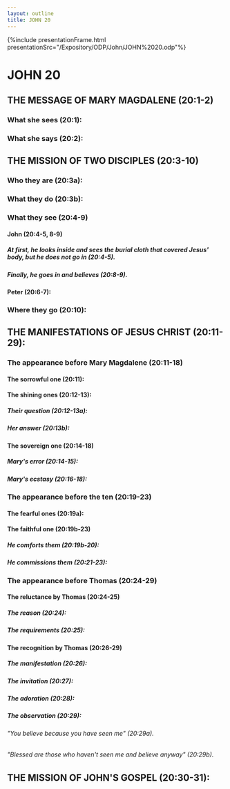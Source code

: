 ```yaml
---
layout: outline
title: JOHN 20
---
```

{%include presentationFrame.html presentationSrc="/Expository/ODP/John/JOHN%2020.odp"%}

# JOHN 20
## THE MESSAGE OF MARY MAGDALENE (20:1-2) 
###  What she sees (20:1): 
###  What she says (20:2): 
## THE MISSION OF TWO DISCIPLES (20:3-10) 
###  Who they are (20:3a): 
###  What they do (20:3b): 
###  What they see (20:4-9) 
####  John (20:4-5, 8-9) 
#####  At first, he looks inside and sees the burial cloth that covered Jesus\' body, but he does not go in (20:4-5). 
#####  Finally, he goes in and believes (20:8-9). 
####  Peter (20:6-7): 
###  Where they go (20:10): 
## THE MANIFESTATIONS OF JESUS CHRIST (20:11-29): 
###  The appearance before Mary Magdalene (20:11-18) 
####  The sorrowful one (20:11): 
####  The shining ones (20:12-13): 
#####  Their question (20:12-13a): 
#####  Her answer (20:13b): 
####  The sovereign one (20:14-18) 
#####  Mary\'s error (20:14-15): 
#####  Mary\'s ecstasy (20:16-18): 
###  The appearance before the ten (20:19-23) 
####  The fearful ones (20:19a): 
####  The faithful one (20:19b-23) 
#####  He comforts them (20:19b-20): 
#####  He commissions them (20:21-23): 
###  The appearance before Thomas (20:24-29) 
####  The reluctance by Thomas (20:24-25) 
#####  The reason (20:24): 
#####  The requirements (20:25): 
####  The recognition by Thomas (20:26-29) 
#####  The manifestation (20:26): 
#####  The invitation (20:27): 
#####  The adoration (20:28): 
#####  The observation (20:29): 
######  \"You believe because you have seen me\" (20:29a). 
######  \"Blessed are those who haven\'t seen me and believe anyway\" (20:29b). 
## THE MISSION OF JOHN\'S GOSPEL (20:30-31): 
